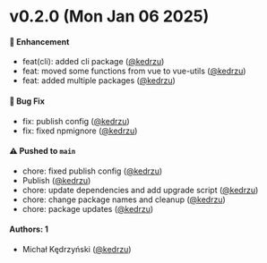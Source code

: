 # v0.2.0 (Mon Jan 06 2025)

#### 🚀 Enhancement

- feat(cli): added cli package ([@kedrzu](https://github.com/kedrzu))
- feat: moved some functions from vue to vue-utils ([@kedrzu](https://github.com/kedrzu))
- feat: added multiple packages ([@kedrzu](https://github.com/kedrzu))

#### 🐛 Bug Fix

- fix: publish config ([@kedrzu](https://github.com/kedrzu))
- fix: fixed npmignore ([@kedrzu](https://github.com/kedrzu))

#### ⚠️ Pushed to `main`

- chore: fixed publish config ([@kedrzu](https://github.com/kedrzu))
- Publish ([@kedrzu](https://github.com/kedrzu))
- chore: update dependencies and add upgrade script ([@kedrzu](https://github.com/kedrzu))
- chore: change package names and cleanup ([@kedrzu](https://github.com/kedrzu))
- chore: package updates ([@kedrzu](https://github.com/kedrzu))

#### Authors: 1

- Michał Kędrzyński ([@kedrzu](https://github.com/kedrzu))
